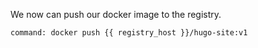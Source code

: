 We now can push our docker image to the registry.

```terminal:execute
command: docker push {{ registry_host }}/hugo-site:v1
```
